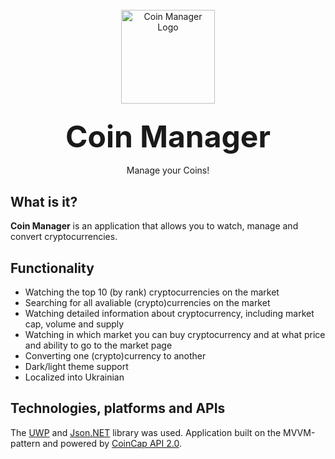 <br/>

<div align="center">
  <a href="https://github.com/imlystyi/coin-manager">
    <img src="https://github.com/imlystyi/coin-manager/assets/47981548/dddf3820-cb1e-4870-979b-fd16295bee40" alt="Coin Manager Logo" width="150" height="150">
  </a>
  
<h3 align="center"><font size="7"> Coin Manager </font></h3>

  <p align="center">
  Manage your Coins!
    <br/>
    <a href="https://github.com/github_username/repo_name"></a>
</div>
 
 ## What is it?
 **Coin Manager** is an application that allows you to watch, manage and convert cryptocurrencies.
 
 ## Functionality
 - Watching the top 10 (by rank) cryptocurrencies on the market
 - Searching for all avaliable (crypto)currencies on the market
 - Watching detailed information about cryptocurrency, including market cap, volume and supply
 - Watching in which market you can buy cryptocurrency and at what price and ability to go to the market page
 - Converting one (crypto)currency to another
 - Dark/light theme support
 - Localized into Ukrainian

## Technologies, platforms and APIs
The [UWP](https://learn.microsoft.com/en-us/windows/uwp/get-started/universal-application-platform-guide) and [Json.NET](https://www.newtonsoft.com/json) library was used. Application built on the MVVM-pattern and powered by [CoinCap API 2.0](https://docs.coincap.io/).
